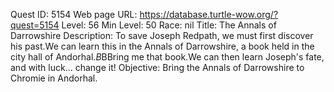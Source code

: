 Quest ID: 5154
Web page URL: https://database.turtle-wow.org/?quest=5154
Level: 56
Min Level: 50
Race: nil
Title: The Annals of Darrowshire
Description: To save Joseph Redpath, we must first discover his past.We can learn this in the Annals of Darrowshire, a book held in the city hall of Andorhal.$B$BBring me that book.We can then learn Joseph's fate, and with luck... change it!
Objective: Bring the Annals of Darrowshire to Chromie in Andorhal.
